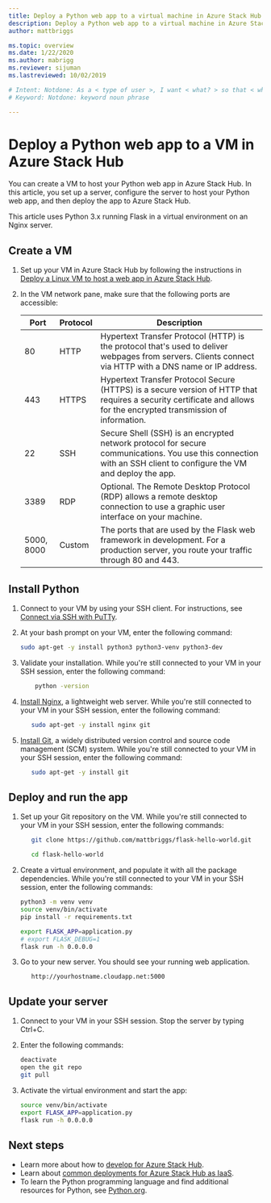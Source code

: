 ```yaml
---
title: Deploy a Python web app to a virtual machine in Azure Stack Hub 
description: Deploy a Python web app to a virtual machine in Azure Stack Hub.
author: mattbriggs

ms.topic: overview
ms.date: 1/22/2020
ms.author: mabrigg
ms.reviewer: sijuman
ms.lastreviewed: 10/02/2019

# Intent: Notdone: As a < type of user >, I want < what? > so that < why? >
# Keyword: Notdone: keyword noun phrase

---
```




# Deploy a Python web app to a VM in Azure Stack Hub

You can create a VM to host your Python web app in Azure Stack Hub. In this article, you set up a server, configure the server to host your Python web app, and then deploy the app to Azure Stack Hub.

This article uses Python 3.x running Flask in a virtual environment on an Nginx server.

## Create a VM

1. Set up your VM in Azure Stack Hub by following the instructions in [Deploy a Linux VM to host a web app in Azure Stack Hub](azure-stack-dev-start-howto-deploy-linux.md).

2. In the VM network pane, make sure that the following ports are accessible:

    | Port | Protocol | Description |
    | --- | --- | --- |
    | 80 | HTTP | Hypertext Transfer Protocol (HTTP) is the protocol that's used to deliver webpages from servers. Clients connect via HTTP with a DNS name or IP address. |
    | 443 | HTTPS | Hypertext Transfer Protocol Secure (HTTPS) is a secure version of HTTP that requires a security certificate and allows for the encrypted transmission of information. |
    | 22 | SSH | Secure Shell (SSH) is an encrypted network protocol for secure communications. You use this connection with an SSH client to configure the VM and deploy the app. |
    | 3389 | RDP | Optional. The Remote Desktop Protocol (RDP) allows a remote desktop connection to use a graphic user interface on your machine.   |
    | 5000, 8000 | Custom | The ports that are used by the Flask web framework in development. For a production server, you route your traffic through 80 and 443. |

## Install Python

1. Connect to your VM by using your SSH client. For instructions, see [Connect via SSH with PuTTy](azure-stack-dev-start-howto-ssh-public-key.md#connect-with-ssh-by-using-putty).
2. At your bash prompt on your VM, enter the following command:

    ```bash  
    sudo apt-get -y install python3 python3-venv python3-dev
    ```

3. Validate your installation. While you're still connected to your VM in your SSH session, enter the following command:

    ```bash  
        python -version
    ```

3. [Install Nginx](https://www.nginx.com/resources/wiki/), a lightweight web server. While you're still connected to your VM in your SSH session, enter the following command:

    ```bash  
       sudo apt-get -y install nginx git
    ```

4. [Install Git](https://git-scm.com), a widely distributed version control and source code management (SCM) system. While you're still connected to your VM in your SSH session, enter the following command:

    ```bash  
       sudo apt-get -y install git
    ```

## Deploy and run the app

1. Set up your Git repository on the VM. While you're still connected to your VM in your SSH session, enter the following commands:

    ```bash  
       git clone https://github.com/mattbriggs/flask-hello-world.git
    
       cd flask-hello-world
    ```

2. Create a virtual environment, and populate it with all the package dependencies. While you're still connected to your VM in your SSH session, enter the following commands:

    ```bash  
    python3 -m venv venv
    source venv/bin/activate
    pip install -r requirements.txt
    
    export FLASK_APP=application.py
    # export FLASK_DEBUG=1 
    flask run -h 0.0.0.0
    ```

3. Go to your new server. You should see your running web application.

    ```HTTP  
       http://yourhostname.cloudapp.net:5000
    ```

## Update your server

1. Connect to your VM in your SSH session. Stop the server by typing Ctrl+C.

2. Enter the following commands:

    ```bash  
    deactivate
    open the git repo
    git pull
    ```

3. Activate the virtual environment and start the app:

    ```bash  
    source venv/bin/activate
    export FLASK_APP=application.py
    flask run -h 0.0.0.0
    ```

## Next steps

- Learn more about how to [develop for Azure Stack Hub](azure-stack-dev-start.md).
- Learn about [common deployments for Azure Stack Hub as IaaS](azure-stack-dev-start-deploy-app.md).
- To learn the Python programming language and find additional resources for Python, see [Python.org](https://www.python.org).

